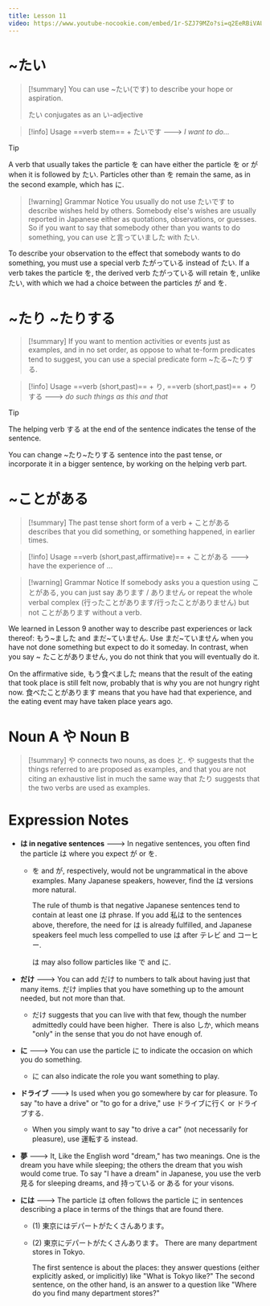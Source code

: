 ```yaml
---
title: Lesson 11
video: https://www.youtube-nocookie.com/embed/1r-SZJ79MZo?si=q2EeRBiVAUp5OdqC
---
```


# ~たい

> [!summary]
> You can use ~たい(です) to describe your hope or aspiration.
>
> たい conjugates as an い-adjective

> [!info] Usage
> ==verb stem== + たいです ---> _I want to do..._

> [!tip]
> A verb that usually takes the particle を can have either the particle を or が when it is followed by たい. Particles other than を remain the same, as in the second example, which has に.

> [!warning] Grammar Notice
> You usually do not use たいです to describe wishes held by others. Somebody else's wishes are usually reported in Japanese either as quotations, observations, or guesses. So if you want to say that somebody other than you wants to do something, you can use と言っていました with たい.

To describe your observation to the effect that somebody wants to do something, you must use a special verb たがっている instead of たい. If a verb takes the particle を, the derived verb たがっている will retain を, unlike たい, with which we had a choice between the particles が and を.

# ~たり ~たりする

> [!summary]
> If you want to mention activities or events just as examples, and in no set order, as oppose to what te-form predicates tend to suggest, you can use a special predicate form ~たる~たりする.

> [!info] Usage
> ==verb (short,past)== + り, ==verb (short,past)== + りする ---> _do such things as this and that_

> [!tip]
> The helping verb する at the end of the sentence indicates the tense of the sentence.

You can change ~たり~たりする sentence into the past tense, or incorporate it in a bigger sentence, by working on the helping verb part.

# ~ことがある

> [!summary]
> The past tense short form of a verb + ことがある describes that you did something, or something happened, in earlier times.

> [!info] Usage
> ==verb (short,past,affirmative)== + ことがある ---> have the experience of ...

> [!warning] Grammar Notice
> If somebody asks you a question using ことがある, you can just say あります / ありません or repeat the whole verbal complex (行ったことがあります/行ったことがありません) but not ことがあります without a verb.

We learned in Lesson 9 another way to describe past experiences or lack thereof: もう~ました and まだ~ていません. Use まだ~ていません when you have not done something but expect to do it someday. In contrast, when you say ~ たことがありません, you do not think that you will eventually do it.

On the affirmative side, もう食べました means that the result of the eating that took place is still felt now, probably that is why you are not hungry right now. 食べたことがあります means that you have had that experience, and the eating event may have taken place years ago.

# Noun A や Noun B

> [!summary]
> や connects two nouns, as does と. や suggests that the things referred to are proposed as examples, and that you are not citing an exhaustive list in much the same way that たり suggests that the two verbs are used as examples.

# Expression Notes

- **は in negative sentences** ---> In negative sentences, you often find the particle は where you expect が or を.

  - を and が, respectively, would not be ungrammatical in the above examples. Many Japanese speakers, however, find the は versions more natural.

    The rule of thumb is that negative Japanese sentences tend to contain at least one は phrase. If you add 私は to the sentences above, therefore, the need for は is already fulfilled, and Japanese speakers feel much less compelled to use は after テレビ and コーヒー.

    は may also follow particles like で and に.

- **だけ** ---> You can add だけ to numbers to talk about having just that many items. だけ implies that you have something up to the amount needed, but not more than that.

  - だけ suggests that you can live with that few, though the number admittedly could have been higher.  There is also しか, which means "only" in the sense that you do not have enough of.

- **に** ---> You can use the particle に to indicate the occasion on which you do something.

  - に can also indicate the role you want something to play.

- **ドライブ** ---> Is used when you go somewhere by car for pleasure. To say "to have a drive" or "to go for a drive," use ドライブに行く or ドライブする.

  - When you simply want to say "to drive a car" (not necessarily for pleasure), use 運転する instead.

- **夢** ---> It, Like the English word "dream," has two meanings. One is the dream you have while sleeping; the others the dream that you wish would come true. To say "I have a dream" in Japanese, you use the verb 見る for sleeping dreams, and 持っている or ある for your visons.

- **には** ---> The particle は often follows the particle に in sentences describing a place in terms of the things that are found there.

  - (1) 東京にはデパートがたくさんあります。
  - (2) 東京にデパートがたくさんあります。
    There are many department stores in Tokyo.

    The first sentence is about the places: they answer questions (either explicitly asked, or implicitly) like "What is Tokyo like?" The second sentence, on the other hand, is an answer to a question like "Where do you find many department stores?"

